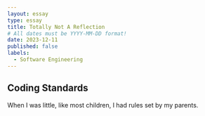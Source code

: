 ```yaml
---
layout: essay
type: essay
title: Totally Not A Reflection
# All dates must be YYYY-MM-DD format!
date: 2023-12-11
published: false
labels:
  - Software Engineering
---
```


## Coding Standards

When I was little, like most children, I had rules set by my parents. 
